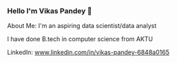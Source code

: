 ### Hello I'm Vikas Pandey 👋
About Me:
I'm an aspiring data scientist/data analyst

I have done B.tech in computer science from AKTU

LinkedIn: www.linkedin.com/in/vikas-pandey-6848a0165



